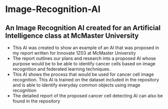 # Image-Recognition-AI
## An Image Recognition AI created for an Artificial Intelligence class at McMaster University
* This AI was created to show an example of an AI that was proposed in my report written for Innovate 1Z03 at McMaster University
* The report outlines our plans and research into a proposed AI whose purpose would be to be able to identify cancer cells based on image recognition and federated learning techniques.
* This AI shows the process that would be used for cancer cell image recognition. This AI is trained on the dataset included in the repository and is able to identify everyday common objects using image recognition
* The detailed report of the proposed cancer cell detecting AI can also be found in the repository
